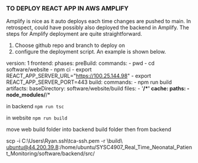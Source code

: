 ### TO DEPLOY REACT APP IN AWS AMPLIFY
Amplify is nice as it auto deploys each time changes are pushed to main. In retrospect, could have possibly also deployed the backend in Amplify. The steps for Amplify deployment are quite straightforward.

1. Choose github repo and branch to deploy on
2. configure the deployment script. An example is shown below.

version: 1
frontend:
  phases:
    preBuild:
      commands:
        - pwd
        - cd software/website
        - npm ci
        - export REACT_APP_SERVER_URL="https://100.25.144.98"
        - export REACT_APP_SERVER_PORT=443
    build:
      commands: 
        - npm run build
  artifacts:
    baseDirectory: software/website/build
    files:
      - '**/*'
  cache:
    paths:
      - node_modules/**/*


in backend `npm run tsc`

in website `npm run build`

move web build folder into backend build folder then from backend


scp -i C:\Users\Ryan\.ssh\tca-ssh.pem -r \build\ ubuntu@44.200.39.8:/home/ubuntu/SYSC4907_Real_Time_Neonatal_Patient_Monitoring/software/backend/src/